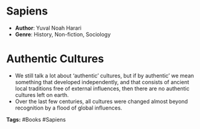 # Sapiens
- **Author**: Yuval Noah Harari 
- **Genre**: History, Non-fiction, Sociology

# Authentic Cultures
- We still talk a lot about ‘authentic’ cultures, but if by authentic’ we mean something that developed independently, and that consists of ancient local traditions free of external influences, then there are no authentic cultures left on earth.
- Over the last few centuries, all cultures were changed almost beyond recognition by a flood of global influences.

**Tags:** #Books #Sapiens